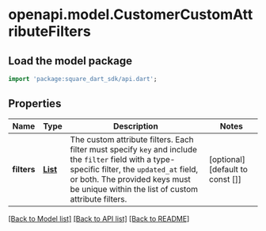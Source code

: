 # openapi.model.CustomerCustomAttributeFilters

## Load the model package
```dart
import 'package:square_dart_sdk/api.dart';
```

## Properties
Name | Type | Description | Notes
------------ | ------------- | ------------- | -------------
**filters** | [**List<CustomerCustomAttributeFilter>**](CustomerCustomAttributeFilter.md) | The custom attribute filters. Each filter must specify `key` and include the `filter` field with a type-specific filter, the `updated_at` field, or both. The provided keys must be unique within the list of custom attribute filters. | [optional] [default to const []]

[[Back to Model list]](../README.md#documentation-for-models) [[Back to API list]](../README.md#documentation-for-api-endpoints) [[Back to README]](../README.md)



